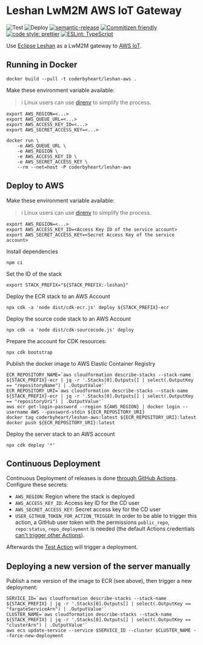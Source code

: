 # Leshan LwM2M AWS IoT Gateway

![Test](https://github.com/coderbyheart/leshan-aws/workflows/Test/badge.svg)
![Deploy](https://github.com/coderbyheart/leshan-aws/workflows/Deploy/badge.svg)
[![semantic-release](https://img.shields.io/badge/%20%20%F0%9F%93%A6%F0%9F%9A%80-semantic--release-e10079.svg)](https://github.com/semantic-release/semantic-release)
[![Commitizen friendly](https://img.shields.io/badge/commitizen-friendly-brightgreen.svg)](http://commitizen.github.io/cz-cli/)
[![code style: prettier](https://img.shields.io/badge/code_style-prettier-ff69b4.svg)](https://github.com/prettier/prettier/)
[![ESLint: TypeScript](https://img.shields.io/badge/ESLint-TypeScript-blue.svg)](https://github.com/typescript-eslint/typescript-eslint)

Use [Eclipse Leshan](https://github.com/eclipse/leshan) as a LwM2M gateway to
[AWS IoT](https://aws.amazon.com/iot/).

## Running in Docker

    docker build --pull -t coderbyheart/leshan-aws .

Make these environment variable available:

> ℹ️ Linux users can use [direnv](https://direnv.net/) to simplify the process.

    export AWS_REGION=<...>
    export AWS_QUEUE_URL=<...>
    export AWS_ACCESS_KEY_ID=<...>
    export AWS_SECRET_ACCESS_KEY=<...>

    docker run \
        -e AWS_QUEUE_URL \
        -e AWS_REGION \
        -e AWS_ACCESS_KEY_ID \
        -e AWS_SECRET_ACCESS_KEY \
        --rm --net=host -P coderbyheart/leshan-aws

## Deploy to AWS

Make these environment variable available:

> ℹ️ Linux users can use [direnv](https://direnv.net/) to simplify the process.

    export AWS_REGION=<...>
    export AWS_ACCESS_KEY_ID=<Access Key ID of the service account>
    export AWS_SECRET_ACCESS_KEY=<Secret Access Key of the service account>

Install dependencies

    npm ci

Set the ID of the stack

    export STACK_PREFIX="${STACK_PREFIX:-leshan}"

Deploy the ECR stack to an AWS Account

    npx cdk -a 'node dist/cdk-ecr.js' deploy ${STACK_PREFIX}-ecr

Deploy the source code stack to an AWS Account

    npx cdk -a 'node dist/cdk-sourcecode.js' deploy

Prepare the account for CDK resources:

    npx cdk bootstrap

Publish the docker image to AWS Elastic Container Registry

    ECR_REPOSITORY_NAME=`aws cloudformation describe-stacks --stack-name ${STACK_PREFIX}-ecr | jq -r '.Stacks[0].Outputs[] | select(.OutputKey == "repositoryName") | .OutputValue'`
    ECR_REPOSITORY_URI=`aws cloudformation describe-stacks --stack-name ${STACK_PREFIX}-ecr | jq -r '.Stacks[0].Outputs[] | select(.OutputKey == "repositoryUri") | .OutputValue'`
    aws ecr get-login-password --region ${AWS_REGION} | docker login --username AWS --password-stdin ${ECR_REPOSITORY_URI}
    docker tag coderbyheart/leshan-aws:latest ${ECR_REPOSITORY_URI}:latest
    docker push ${ECR_REPOSITORY_URI}:latest

Deploy the server stack to an AWS account

    npx cdk deploy '*'

## Continuous Deployment

Continuous Deployment of releases is done
[through GitHub Actions](.github/workflows/cd.yaml). Configure these secrets:

- `AWS_REGION`: Region where the stack is deployed
- `AWS_ACCESS_KEY_ID`: Access key ID for the CD user
- `AWS_SECRET_ACCESS_KEY`: Secret access key for the CD user
- `USER_GITHUB_TOKEN_FOR_ACTION_TRIGGER`: In order to be able to trigger this
  action, a GitHub user token with the permissions `public_repo`, `repo:status`,
  `repo_deployment` is needed (the default Actions credentials
  [can't trigger other Actions](https://help.github.com/en/actions/reference/events-that-trigger-workflows#triggering-new-workflows-using-a-personal-access-token)).

Afterwards the [Test Action](.github/workflows/test.yml) will trigger a
deployment.

## Deploying a new version of the server manually

Publish a new version of the image to ECR (see above), then trigger a new
deployment:

    SERVICE_ID=`aws cloudformation describe-stacks --stack-name ${STACK_PREFIX} | jq -r '.Stacks[0].Outputs[] | select(.OutputKey == "fargateServiceArn") | .OutputValue'`
    CLUSTER_NAME=`aws cloudformation describe-stacks --stack-name ${STACK_PREFIX} | jq -r '.Stacks[0].Outputs[] | select(.OutputKey == "clusterArn") | .OutputValue'`
    aws ecs update-service --service $SERVICE_ID --cluster $CLUSTER_NAME --force-new-deployment
